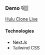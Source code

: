 <h3> Demo 👇🏼</h3>
<a href="https://nextjs-hulu-clone-eight.vercel.app/?genre=fetchActionMovies">     Hulu Clone Live </a>

<h4>Technologies </h4>
<ul>
<li>NextJs</li>
<li>Tailwind CSS</li>
</ul>
